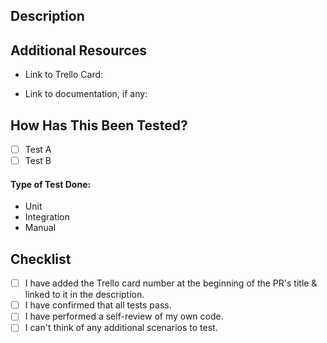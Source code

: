 ## Description
<!-- Please include a summary of the change, motivation, and context. Screenshots are encouraged. -->


## Additional Resources
- Link to Trello Card: <!-- https://trello.com/b/MrfSF5yE/core-platform -->

- Link to documentation, if any:


## How Has This Been Tested?

<!-- Please describe the tests that you ran to verify your changes. Provide instructions so we can reproduce. Please also list any relevant details for your test configuration -->

- [ ] Test A
- [ ] Test B

#### Type of Test Done: <!-- Delete the ones that do not apply -->
- Unit
- Integration
- Manual

## Checklist
- [ ] I have added the Trello card number at the beginning of the PR's title & linked to it in the description.
- [ ] I have confirmed that all tests pass.
- [ ] I have performed a self-review of my own code.
- [ ] I can't think of any additional scenarios to test.
